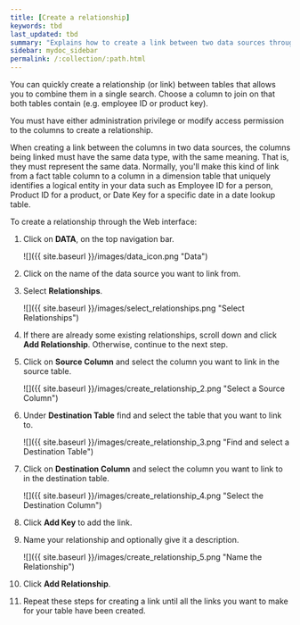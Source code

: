 ```yaml
---
title: [Create a relationship]
keywords: tbd
last_updated: tbd
summary: "Explains how to create a link between two data sources through a relationship."
sidebar: mydoc_sidebar
permalink: /:collection/:path.html
---
```

You can quickly create a relationship (or link) between tables that allows you to combine them in a single search. Choose a column to join on that both tables contain (e.g. employee ID or product key).

You must have either administration privilege or modify access permission to the columns to create a relationship.

When creating a link between the columns in two data sources, the columns being linked must have the same data type, with the same meaning. That is, they must represent the same data. Normally, you'll make this kind of link from a fact table column to a column in a dimension table that uniquely identifies a logical entity in your data such as Employee ID for a person, Product ID for a product, or Date Key for a specific date in a date lookup table.

To create a relationship through the Web interface:

1. Click on **DATA**, on the top navigation bar.

     ![]({{ site.baseurl }}/images/data_icon.png "Data")

2. Click on the name of the data source you want to link from.
3. Select **Relationships**.

     ![]({{ site.baseurl }}/images/select_relationships.png "Select Relationships")

4. If there are already some existing relationships, scroll down and click **Add Relationship**. Otherwise, continue to the next step.
5. Click on **Source Column** and select the column you want to link in the source table.

     ![]({{ site.baseurl }}/images/create_relationship_2.png "Select a Source Column")

6. Under **Destination Table** find and select the table that you want to link to.

     ![]({{ site.baseurl }}/images/create_relationship_3.png "Find and select a Destination Table")

7. Click on **Destination Column** and select the column you want to link to in the destination table.

     ![]({{ site.baseurl }}/images/create_relationship_4.png "Select the Destination Column")

8. Click **Add Key** to add the link.
9. Name your relationship and optionally give it a description.

     ![]({{ site.baseurl }}/images/create_relationship_5.png "Name the Relationship")

10.  Click **Add Relationship**.
11.  Repeat these steps for creating a link until all the links you want to make for your table have been created.
